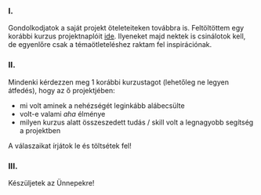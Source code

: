 ### I.

Gondolkodjatok a saját projekt öteleteiteken továbbra is. Feltöltöttem egy korábbi kurzus projektnaplóit [ide](https://github.com/Rajk-Prog1/prog1_2020_fall/blob/master/Materials/Project_diaries/).
Ilyeneket majd nektek is csinálotok kell, de egyenlőre csak a témaötleteléshez raktam fel inspirációnak.

### II.

Mindenki kérdezzen meg 1 korábbi kurzustagot (lehetőleg ne legyen átfedés), 
hogy az ő projektjében:

- mi volt aminek a nehézségét leginkább alábecsülte
- volt-e valami *aha* élménye
- milyen kurzus alatt összeszedett tudás / skill volt a 
legnagyobb segítség a projektben

A válaszaikat írjátok le és töltsétek fel!

### III.

Készüljetek az Ünnepekre!
